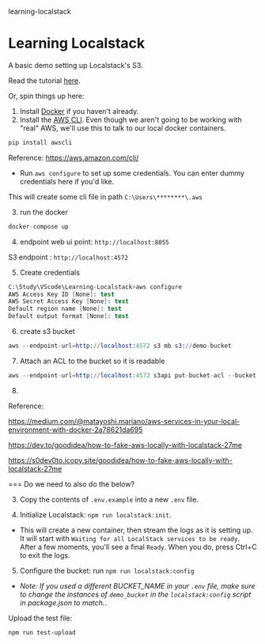 learning-localstack

# Learning Localstack

A basic demo setting up Localstack's S3.

Read the tutorial [here](https://dev.to/goodidea/how-to-fake-aws-locally-with-localstack-27me).

Or, spin things up here:

1. Install [Docker](https://docs.docker.com/install/) if you haven't already.
2. Install the [AWS CLI](https://aws.amazon.com/cli/). Even though we aren't going to be working with "real" AWS, we'll use this to talk to our local docker containers.

```s
pip install awscli
```
Reference: https://aws.amazon.com/cli/
  - Run `aws configure` to set up some credentials. You can enter dummy credentials here if you'd like.

This will create some cli file in path `C:\Users\********\.aws`

3. run the docker
```s
docker-compose up
```

4.  endpoint 
web ui point: `http://localhost:8055`

S3 endpoint : `http://localhost:4572`


5. Create credentials

```s
C:\Study\VScode\Learning-Localstack>aws configure
AWS Access Key ID [None]: test
AWS Secret Access Key [None]: test
Default region name [None]: test
Default output format [None]: test
```

6. create s3 bucket

```s
aws --endpoint-url=http://localhost:4572 s3 mb s3://demo-bucket
```

7. Attach an ACL to the bucket so it is readable
```s
aws --endpoint-url=http://localhost:4572 s3api put-bucket-acl --bucket demo-bucket --acl public-read
```

8.

Reference: 

https://medium.com/@matayoshi.mariano/aws-services-in-your-local-environment-with-docker-2a78621da695

https://dev.to/goodidea/how-to-fake-aws-locally-with-localstack-27me

https://s0dev0to.icopy.site/goodidea/how-to-fake-aws-locally-with-localstack-27me

=== Do we need to also do the below?

3. Copy the contents of `.env.example` into a new `.env` file. 

4. Initialize Localstack: `npm run localstack:init`.
  - This will create a new container, then stream the logs as it is setting up. It will start with `Waiting for all LocalStack services to be ready`. After a few moments, you'll see a final `Ready`. When you do, press Ctrl+C to exit the logs.
5. Configure the bucket: run `npm run localstack:config`
  - *Note: If you used a different BUCKET_NAME in your `.env` file, make sure to change the instances of `demo_bucket` in the `localstack:config` script in package.json to match.*.

Upload the test file:

`npm run test-upload`
